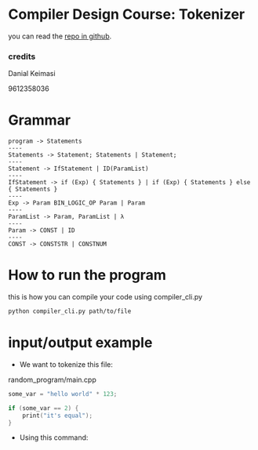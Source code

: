 # Compiler Design Course: Tokenizer

you can read the [repo in github](https://github.com/danialkeimasi/python-regex-based-scanner).

### credits

Danial Keimasi

9612358036

# Grammar

```
program -> Statements
----
Statements -> Statement; Statements | Statement;
----
Statement -> IfStatement | ID(ParamList)
----
IfStatement -> if (Exp) { Statements } | if (Exp) { Statements } else { Statements }
----
Exp -> Param BIN_LOGIC_OP Param | Param
----
ParamList -> Param, ParamList | λ
----
Param -> CONST | ID
----
CONST -> CONSTSTR | CONSTNUM
```

# How to run the program

this is how you can compile your code using compiler_cli.py

```sh
python compiler_cli.py path/to/file
```

# input/output example

- We want to tokenize this file:

random_program/main.cpp

```cpp
some_var = "hello world" * 123;

if (some_var == 2) {
    print("it's equal");
}
```

- Using this command:

```sh

```
